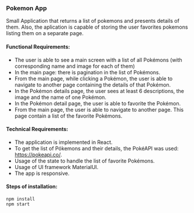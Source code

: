 ### Pokemon App

Small Application that returns a list of pokemons and presents details of them. Also, the aplication is capable of
storing the user favorites pokemons listing them on a separate page.

#### Functional Requirements:

- The user is able to see a main screen with a list of all Pokémons (with corresponding name and image for each of them)
- In the main page: there is pagination in the list of Pokémons.
- From the main page, while clicking a Pokémon, the user is able to navigate to another page containing the
  details of that Pokémon.
- In the Pokémon details page, the user sees at least 6 descriptions, the image and the name of one Pokémon.
- In the Pokémon detail page, the user is able to favorite the Pokémon.
- From the main page, the user is able to navigate to another page. This page contain a list of the
  favorite Pokémons.

#### Technical Requirements:

- The application is implemented in React.
- To get the list of Pókemons and their details, the PokéAPI was used: https://pokeapi.co/.
- Usage of the state to handle the list of favorite Pokémons.
- Usage of UI framework MaterialUI.
- The app is responsive.

#### Steps of installation:

```
npm install
npm start
```
